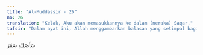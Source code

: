 ```yaml
---
title: "Al-Muddassir - 26"
no: 26
translation: "Kelak, Aku akan memasukkannya ke dalam (neraka) Saqar,"
tafsir: "Dalam ayat ini, Allah menggambarkan balasan yang setimpal bagi orang yang begitu lancang menuduh Al-Qur'an sebagai ucapan manusia. Allah akan memasukkan al-Walid ke dalam neraka Saqar. Saqar adalah salah satu nama neraka."
---
```


سَاُصْلِيْهِ سَقَرَ
